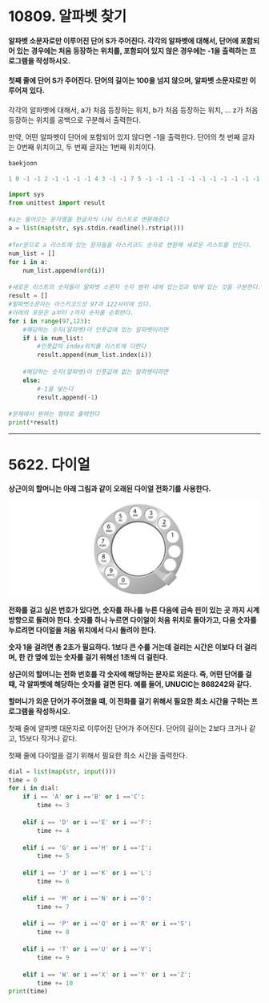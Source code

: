 # 10809. 알파벳 찾기

#### 알파벳 소문자로만 이루어진 단어 S가 주어진다. 각각의 알파벳에 대해서, 단어에 포함되어 있는 경우에는 처음 등장하는 위치를, 포함되어 있지 않은 경우에는 -1을 출력하는 프로그램을 작성하시오.

#### 첫째 줄에 단어 S가 주어진다. 단어의 길이는 100을 넘지 않으며, 알파벳 소문자로만 이루어져 있다.

각각의 알파벳에 대해서, a가 처음 등장하는 위치, b가 처음 등장하는 위치, ... z가 처음 등장하는 위치를 공백으로 구분해서 출력한다.

만약, 어떤 알파벳이 단어에 포함되어 있지 않다면 -1을 출력한다. 단어의 첫 번째 글자는 0번째 위치이고, 두 번째 글자는 1번째 위치이다.

``` python
baekjoon
```

``` python
1 0 -1 -1 2 -1 -1 -1 -1 4 3 -1 -1 7 5 -1 -1 -1 -1 -1 -1 -1 -1 -1 -1 -1
```

``` python
import sys
from unittest import result

#a는 들어오는 문자열을 한글자씩 나눠 리스트로 변환해준다
a = list(map(str, sys.stdin.readline().rstrip()))

#for문으로 a 리스트에 있는 문자들을 아스키코드 숫자로 변환해 새로운 리스트를 만든다.
num_list = []
for i in a:
    num_list.append(ord(i))

#새로운 리스트의 숫자들이 알파벳 소문자 숫자 범위 내에 있는것과 밖에 있는 것을 구분한다.
result = []
#알파벳소문자는 아스키코드상 97과 122사이에 있다. 
#아래의 포문은 a부터 z까지 숫자를 순회한다.
for i in range(97,123):
    #해당하는 숫자(알파벳)이 인풋값에 있는 알파벳이라면
    if i in num_list:
        #인풋값의 index위치를 리스트에 더한다
        result.append(num_list.index(i))

    #해당하는 숫자(알파벳)이 인풋값에 없는 알파벳이라면    
    else:
        #-1을 넣는다
        result.append(-1)

#문제에서 원하는 형태로 출력한다
print(*result)
```

----



# 5622. 다이얼

**상근이의 할머니는 아래 그림과 같이 오래된 다이얼 전화기를 사용한다.**

![image-20220215004448126](단계별_문자열.assets/image-20220215004448126.png)

**전화를 걸고 싶은 번호가 있다면, 숫자를 하나를 누른 다음에 금속 핀이 있는 곳 까지 시계방향으로 돌려야 한다. 숫자를 하나 누르면 다이얼이 처음 위치로 돌아가고, 다음 숫자를 누르려면 다이얼을 처음 위치에서 다시 돌려야 한다.**

**숫자 1을 걸려면 총 2초가 필요하다. 1보다 큰 수를 거는데 걸리는 시간은 이보다 더 걸리며, 한 칸 옆에 있는 숫자를 걸기 위해선 1초씩 더 걸린다.**

**상근이의 할머니는 전화 번호를 각 숫자에 해당하는 문자로 외운다. 즉, 어떤 단어를 걸 때, 각 알파벳에 해당하는 숫자를 걸면 된다. 예를 들어, UNUCIC는 868242와 같다.**

**할머니가 외운 단어가 주어졌을 때, 이 전화를 걸기 위해서 필요한 최소 시간을 구하는 프로그램을 작성하시오.**

첫째 줄에 알파벳 대문자로 이루어진 단어가 주어진다. 단어의 길이는 2보다 크거나 같고, 15보다 작거나 같다.



첫째 줄에 다이얼을 걸기 위해서 필요한 최소 시간을 출력한다.



``` python
dial = list(map(str, input()))
time = 0
for i in dial:
    if i == 'A' or i =='B' or i =='C':
        time += 3

    elif i == 'D' or i =='E' or i =='F':
        time += 4

    elif i == 'G' or i =='H' or i =='I':
        time += 5
    
    elif i == 'J' or i =='K' or i =='L':
        time += 6

    elif i == 'M' or i =='N' or i =='O':
        time += 7

    elif i == 'P' or i =='Q' or i =='R' or i =='S':
        time += 8

    elif i == 'T' or i =='U' or i =='V':
        time += 9

    elif i == 'W' or i =='X' or i =='Y' or i =='Z':
        time += 10
print(time)
```





